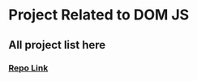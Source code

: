 # Project Related to DOM JS

## All project list here

### [Repo Link](https://github.com/Yes-Amrit/DOM-PROJECTS)
